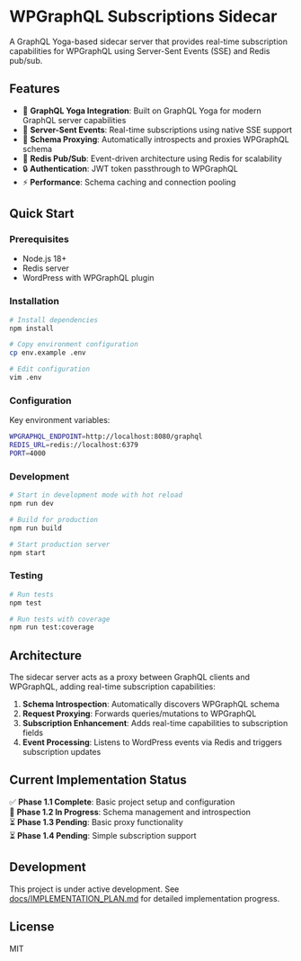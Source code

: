 # WPGraphQL Subscriptions Sidecar

A GraphQL Yoga-based sidecar server that provides real-time subscription capabilities for WPGraphQL using Server-Sent Events (SSE) and Redis pub/sub.

## Features

- 🚀 **GraphQL Yoga Integration**: Built on GraphQL Yoga for modern GraphQL server capabilities
- 📡 **Server-Sent Events**: Real-time subscriptions using native SSE support
- 🔄 **Schema Proxying**: Automatically introspects and proxies WPGraphQL schema
- 📨 **Redis Pub/Sub**: Event-driven architecture using Redis for scalability
- 🔒 **Authentication**: JWT token passthrough to WPGraphQL
- ⚡ **Performance**: Schema caching and connection pooling

## Quick Start

### Prerequisites

- Node.js 18+
- Redis server
- WordPress with WPGraphQL plugin

### Installation

```bash
# Install dependencies
npm install

# Copy environment configuration
cp env.example .env

# Edit configuration
vim .env
```

### Configuration

Key environment variables:

```bash
WPGRAPHQL_ENDPOINT=http://localhost:8080/graphql
REDIS_URL=redis://localhost:6379
PORT=4000
```

### Development

```bash
# Start in development mode with hot reload
npm run dev

# Build for production
npm run build

# Start production server
npm start
```

### Testing

```bash
# Run tests
npm test

# Run tests with coverage
npm run test:coverage
```

## Architecture

The sidecar server acts as a proxy between GraphQL clients and WPGraphQL, adding real-time subscription capabilities:

1. **Schema Introspection**: Automatically discovers WPGraphQL schema
2. **Request Proxying**: Forwards queries/mutations to WPGraphQL
3. **Subscription Enhancement**: Adds real-time capabilities to subscription fields
4. **Event Processing**: Listens to WordPress events via Redis and triggers subscription updates

## Current Implementation Status

✅ **Phase 1.1 Complete**: Basic project setup and configuration  
🔄 **Phase 1.2 In Progress**: Schema management and introspection  
⏳ **Phase 1.3 Pending**: Basic proxy functionality  
⏳ **Phase 1.4 Pending**: Simple subscription support  

## Development

This project is under active development. See [docs/IMPLEMENTATION_PLAN.md](docs/IMPLEMENTATION_PLAN.md) for detailed implementation progress.

## License

MIT

